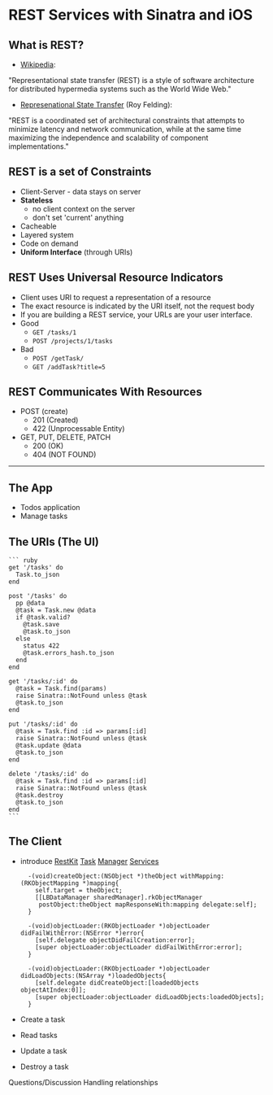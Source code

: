 REST Services with Sinatra and iOS
==================================

What is REST?
-------------

  - [Wikipedia][1]:
  
  "Representational state transfer (REST) is a style of software architecture for distributed hypermedia systems such as the World Wide Web."

  - [Represenational State Transfer][2] (Roy Felding):
  
  "REST is a coordinated set of architectural constraints that attempts to minimize latency and network communication, while at the same time maximizing the independence and scalability of component implementations."
  
REST is a set of Constraints
----------------------------
  -  Client-Server
    - data stays on server
  - __Stateless__
    - no client context on the server
    - don't set 'current' anything
  - Cacheable
  - Layered system
  - Code on demand
  - __Uniform Interface__ (through URIs)


REST Uses Universal Resource Indicators
---------------------------------------
  - Client uses URI to request a representation of a resource
  - The exact resource is indicated by the URI itself, not the request body
  - If you are building a REST service, your URLs are your user interface.
  - Good
    - `GET /tasks/1`
    - `POST /projects/1/tasks`
  - Bad
    - `POST /getTask/`
    - `GET /addTask?title=5`

REST Communicates With __Resources__
-------------------------------------
  - POST (create)
    - 201 (Created)
    - 422 (Unprocessable Entity)
  - GET, PUT, DELETE, PATCH
    - 200 (OK)
    - 404 (NOT FOUND)
    
---

The App
-------
  - Todos application
  - Manage tasks

The URIs (The UI)
----------------
  
    ``` ruby
    get '/tasks' do
      Task.to_json
    end 

    post '/tasks' do
      pp @data
      @task = Task.new @data 
      if @task.valid?
        @task.save
        @task.to_json
      else
        status 422 
        @task.errors_hash.to_json
      end 
    end 

    get '/tasks/:id' do
      @task = Task.find(params)
      raise Sinatra::NotFound unless @task
      @task.to_json
    end 

    put '/tasks/:id' do
      @task = Task.find :id => params[:id]
      raise Sinatra::NotFound unless @task
      @task.update @data
      @task.to_json
    end 

    delete '/tasks/:id' do
      @task = Task.find :id => params[:id]
      raise Sinatra::NotFound unless @task
      @task.destroy
      @task.to_json
    end
    ```
   
The Client
---------------
  - introduce [RestKit][3]
    [Task][6]
    [Manager][5]
    [Services][4]
    
    ``` objc
      -(void)createObject:(NSObject *)theObject withMapping:(RKObjectMapping *)mapping{
        self.target = theObject;
        [[LBDataManager sharedManager].rkObjectManager 
         postObject:theObject mapResponseWith:mapping delegate:self];
      }

      -(void)objectLoader:(RKObjectLoader *)objectLoader didFailWithError:(NSError *)error{
        [self.delegate objectDidFailCreation:error];
        [super objectLoader:objectLoader didFailWithError:error];
      }

      -(void)objectLoader:(RKObjectLoader *)objectLoader didLoadObjects:(NSArray *)loadedObjects{
        [self.delegate didCreateObject:[loadedObjects objectAtIndex:0]];
        [super objectLoader:objectLoader didLoadObjects:loadedObjects];
      }
    ```
  
  - Create a task
  - Read tasks
  - Update a task
  - Destroy a task


Questions/Discussion
Handling relationships

[1]: http://en.wikipedia.org/wiki/Representational_state_transfer
[2]: http://www.ics.uci.edu/~taylor/documents/2002-REST-TOIT.pdf
[3]: http://restkit.org
[4]: https://github.com/jacobsimeon/REST-Services-with-Sinatra-and-iOS/blob/master/client/Todo/Todo/LBCreateObjectService.m
[5]: https://github.com/jacobsimeon/REST-Services-with-Sinatra-and-iOS/blob/master/client/Todo/Todo/LBDataManager.m
[6]: https://github.com/jacobsimeon/REST-Services-with-Sinatra-and-iOS/blob/master/client/Todo/Todo/Task.m